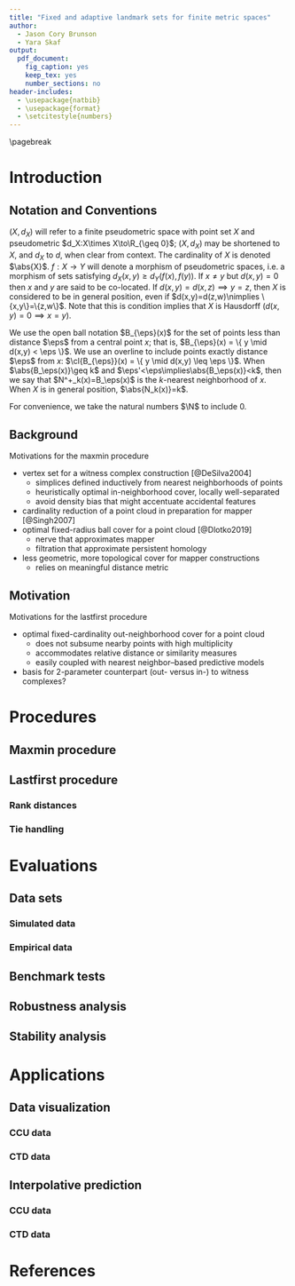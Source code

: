 ```yaml
---
title: "Fixed and adaptive landmark sets for finite metric spaces"
author:
  - Jason Cory Brunson
  - Yara Skaf
output:
  pdf_document:
    fig_caption: yes
    keep_tex: yes
    number_sections: no
header-includes:
  - \usepackage{natbib}
  - \usepackage{format}
  - \setcitestyle{numbers}
---
```


<!--
header-includes:
  - \usepackage{lineno}
  - \linenumbers
  - \doublespacing
-->

\pagebreak

# Introduction

## Notation and Conventions

$(X, d_X)$ will refer to a finite pseudometric space with point set $X$ and pseudometric $d_X:X\times X\to\R_{\geq 0}$; $(X,d_X)$ may be shortened to $X$, and $d_X$ to $d$, when clear from context. The cardinality of $X$ is denoted $\abs{X}$.
$f:X \to Y$ will denote a morphism of pseudometric spaces, i.e. a morphism of sets satisfying $d_X(x,y)\geq d_Y(f(x),f(y))$.
If $x\neq y$ but $d(x,y)=0$ then $x$ and $y$ are said to be co-located.
If $d(x,y)=d(x,z)\implies y=z$, then $X$ is considered to be in general position, even if $d(x,y)=d(z,w)\nimplies \{x,y\}=\{z,w\}$. Note that this is condition implies that $X$ is Hausdorff ($d(x,y)=0\implies x=y$).

We use the open ball notation $B_{\eps}(x)$ for the set of points less than distance $\eps$ from a central point $x$; that is, $B_{\eps}(x) = \{ y \mid d(x,y) < \eps \}$.
We use an overline to include points exactly distance $\eps$ from $x$: $\cl{B_{\eps}}(x) = \{ y \mid d(x,y) \leq \eps \}$.
When $\abs{B_\eps(x)}\geq k$ and $\eps'<\eps\implies\abs{B_\eps(x)}<k$, then we say that $N^+_k(x)=B_\eps(x)$ is the $k$-nearest neighborhood of $x$. When $X$ is in general position, $\abs{N_k(x)}=k$.

For convenience, we take the natural numbers $\N$ to include $0$.

## Background

Motivations for the maxmin procedure

* vertex set for a witness complex construction [@DeSilva2004]
    * simplices defined inductively from nearest neighborhoods of points
    * heuristically optimal in-neighborhood cover, locally well-separated
    * avoid density bias that might accentuate accidental features
* cardinality reduction of a point cloud in preparation for mapper [@Singh2007]
* optimal fixed-radius ball cover for a point cloud [@Dlotko2019]
    * nerve that approximates mapper
    * filtration that approximate persistent homology
* less geometric, more topological cover for mapper constructions
    * relies on meaningful distance metric

## Motivation

Motivations for the lastfirst procedure

* optimal fixed-cardinality out-neighborhood cover for a point cloud
    * does not subsume nearby points with high multiplicity
    * accommodates relative distance or similarity measures
    * easily coupled with nearest neighbor–based predictive models
* basis for 2-parameter counterpart (out- versus in-) to witness complexes?

# Procedures

## Maxmin procedure

## Lastfirst procedure

### Rank distances

### Tie handling

# Evaluations

## Data sets

### Simulated data

### Empirical data

## Benchmark tests

## Robustness analysis

## Stability analysis

# Applications

## Data visualization

### CCU data

### CTD data

## Interpolative prediction

### CCU data

### CTD data

# References

<!--
# To generate the LaTeX file, execute the following:
pandoc fixed-adaptive.md \
-o fixed-adaptive.tex \
-s \
--number-sections \
--bibliography=fixed-adaptive.bib
# To generate the PDF directly, execute the following:
pandoc fixed-adaptive.md \
-o fixed-adaptive.pdf \
-s \
--number-sections \
--bibliography=fixed-adaptive.bib
-->

